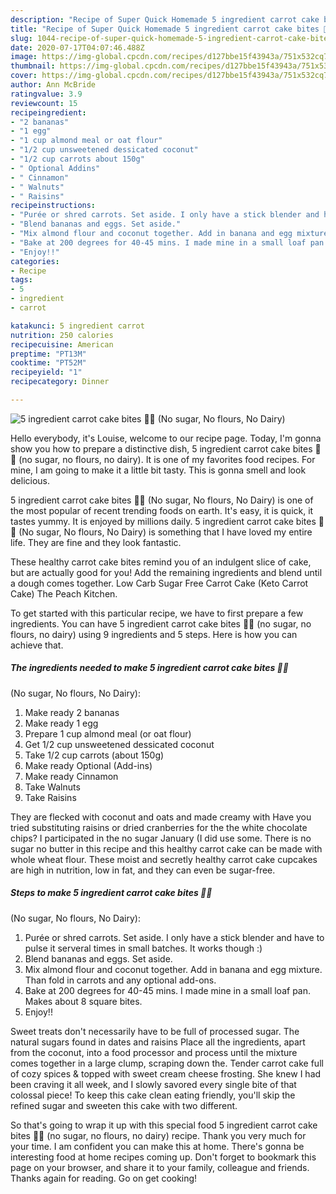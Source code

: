 ```yaml
---
description: "Recipe of Super Quick Homemade 5 ingredient carrot cake bites 🥕🥕 (No sugar, No flours, No Dairy)"
title: "Recipe of Super Quick Homemade 5 ingredient carrot cake bites 🥕🥕 (No sugar, No flours, No Dairy)"
slug: 1044-recipe-of-super-quick-homemade-5-ingredient-carrot-cake-bites-no-sugar-no-flours-no-dairy
date: 2020-07-17T04:07:46.488Z
image: https://img-global.cpcdn.com/recipes/d127bbe15f43943a/751x532cq70/5-ingredient-carrot-cake-bites-🥕🥕-no-sugar-no-flours-no-dairy-recipe-main-photo.jpg
thumbnail: https://img-global.cpcdn.com/recipes/d127bbe15f43943a/751x532cq70/5-ingredient-carrot-cake-bites-🥕🥕-no-sugar-no-flours-no-dairy-recipe-main-photo.jpg
cover: https://img-global.cpcdn.com/recipes/d127bbe15f43943a/751x532cq70/5-ingredient-carrot-cake-bites-🥕🥕-no-sugar-no-flours-no-dairy-recipe-main-photo.jpg
author: Ann McBride
ratingvalue: 3.9
reviewcount: 15
recipeingredient:
- "2 bananas"
- "1 egg"
- "1 cup almond meal or oat flour"
- "1/2 cup unsweetened dessicated coconut"
- "1/2 cup carrots about 150g"
- " Optional Addins"
- " Cinnamon"
- " Walnuts"
- " Raisins"
recipeinstructions:
- "Purée or shred carrots. Set aside. I only have a stick blender and have to pulse it serveral times in small batches. It works though :)"
- "Blend bananas and eggs. Set aside."
- "Mix almond flour and coconut together. Add in banana and egg mixture. Than fold in carrots and any optional add-ons."
- "Bake at 200 degrees for 40-45 mins. I made mine in a small loaf pan. Makes about 8 square bites."
- "Enjoy!!"
categories:
- Recipe
tags:
- 5
- ingredient
- carrot

katakunci: 5 ingredient carrot 
nutrition: 250 calories
recipecuisine: American
preptime: "PT13M"
cooktime: "PT52M"
recipeyield: "1"
recipecategory: Dinner

---
```



![5 ingredient carrot cake bites 🥕🥕
(No sugar, No flours, No Dairy)](https://img-global.cpcdn.com/recipes/d127bbe15f43943a/751x532cq70/5-ingredient-carrot-cake-bites-🥕🥕-no-sugar-no-flours-no-dairy-recipe-main-photo.jpg)

Hello everybody, it's Louise, welcome to our recipe page. Today, I'm gonna show you how to prepare a distinctive dish, 5 ingredient carrot cake bites 🥕🥕
(no sugar, no flours, no dairy). It is one of my favorites food recipes. For mine, I am going to make it a little bit tasty. This is gonna smell and look delicious.

5 ingredient carrot cake bites 🥕🥕
(No sugar, No flours, No Dairy) is one of the most popular of recent trending foods on earth. It's easy, it is quick, it tastes yummy. It is enjoyed by millions daily. 5 ingredient carrot cake bites 🥕🥕
(No sugar, No flours, No Dairy) is something that I have loved my entire life. They are fine and they look fantastic.

These healthy carrot cake bites remind you of an indulgent slice of cake, but are actually good for you! Add the remaining ingredients and blend until a dough comes together. Low Carb Sugar Free Carrot Cake (Keto Carrot Cake) The Peach Kitchen.


To get started with this particular recipe, we have to first prepare a few ingredients. You can have 5 ingredient carrot cake bites 🥕🥕
(no sugar, no flours, no dairy) using 9 ingredients and 5 steps. Here is how you can achieve that.

<!--inarticleads1-->

##### The ingredients needed to make 5 ingredient carrot cake bites 🥕🥕
(No sugar, No flours, No Dairy):

1. Make ready 2 bananas
1. Make ready 1 egg
1. Prepare 1 cup almond meal (or oat flour)
1. Get 1/2 cup unsweetened dessicated coconut
1. Take 1/2 cup carrots (about 150g)
1. Make ready  Optional (Add-ins)
1. Make ready  Cinnamon
1. Take  Walnuts
1. Take  Raisins


They are flecked with coconut and oats and made creamy with Have you tried substituting raisins or dried cranberries for the the white chocolate chips? I participated in the no sugar January (I did use some. There is no sugar no butter in this recipe and this healthy carrot cake can be made with whole wheat flour. These moist and secretly healthy carrot cake cupcakes are high in nutrition, low in fat, and they can even be sugar-free. 

<!--inarticleads2-->

##### Steps to make 5 ingredient carrot cake bites 🥕🥕
(No sugar, No flours, No Dairy):

1. Purée or shred carrots. Set aside. I only have a stick blender and have to pulse it serveral times in small batches. It works though :)
1. Blend bananas and eggs. Set aside.
1. Mix almond flour and coconut together. Add in banana and egg mixture. Than fold in carrots and any optional add-ons.
1. Bake at 200 degrees for 40-45 mins. I made mine in a small loaf pan. Makes about 8 square bites.
1. Enjoy!!


Sweet treats don&#39;t necessarily have to be full of processed sugar. The natural sugars found in dates and raisins Place all the ingredients, apart from the coconut, into a food processor and process until the mixture comes together in a large clump, scraping down the. Tender carrot cake full of cozy spices &amp; topped with sweet cream cheese frosting. She knew I had been craving it all week, and I slowly savored every single bite of that colossal piece! To keep this cake clean eating friendly, you&#39;ll skip the refined sugar and sweeten this cake with two different. 

So that's going to wrap it up with this special food 5 ingredient carrot cake bites 🥕🥕
(no sugar, no flours, no dairy) recipe. Thank you very much for your time. I am confident you can make this at home. There's gonna be interesting food at home recipes coming up. Don't forget to bookmark this page on your browser, and share it to your family, colleague and friends. Thanks again for reading. Go on get cooking!
